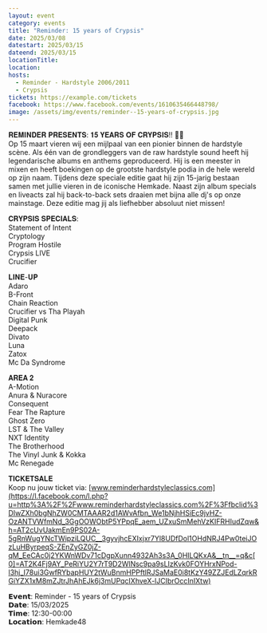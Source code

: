 ```yaml
---
layout: event
category: events
title: "Reminder: 15 years of Crypsis"
date: 2025/03/08
datestart: 2025/03/15
dateend: 2025/03/15
locationTitle:
location:
hosts:
  - Reminder - Hardstyle 2006/2011
  - Crypsis
tickets: https://example.com/tickets
facebook: https://www.facebook.com/events/1610635466448798/
image: /assets/img/events/reminder--15-years-of-crypsis.jpg
---
```


𝐑𝐄𝐌𝐈𝐍𝐃𝐄𝐑 𝐏𝐑𝐄𝐒𝐄𝐍𝐓𝐒: 𝟏𝟓 𝐘𝐄𝐀𝐑𝐒 𝐎𝐅 𝐂𝐑𝐘𝐏𝐒𝐈𝐒!! 🦎💥  
Op 15 maart vieren wij een mijlpaal van een pionier binnen de hardstyle scène. Als één van de grondleggers van de raw hardstyle sound heeft hij legendarische albums en anthems geproduceerd. Hij is een meester in mixen en heeft boekingen op de grootste hardstyle podia in de hele wereld op zijn naam. Tijdens deze speciale editie gaat hij zijn 15-jarig bestaan samen met jullie vieren in de iconische Hemkade. Naast zijn album specials en liveacts zal hij back-to-back sets draaien met bijna alle dj's op onze mainstage. Deze editie mag jij als liefhebber absoluut niet missen!

𝐂𝐑𝐘𝐏𝐒𝐈𝐒 𝐒𝐏𝐄𝐂𝐈𝐀𝐋𝐒:  
Statement of Intent  
Cryptology  
Program Hostile  
Crypsis LIVE  
Crucifier

𝐋𝐈𝐍𝐄-𝐔𝐏  
Adaro  
B-Front  
Chain Reaction  
Crucifier vs Tha Playah  
Digital Punk  
Deepack  
Divato  
Luna  
Zatox  
Mc Da Syndrome

𝐀𝐑𝐄𝐀 𝟐  
A-Motion  
Anura & Nuracore  
Consequent  
Fear The Rapture  
Ghost Zero  
LST & The Valley  
NXT Identity  
The Brotherhood  
The Vinyl Junk & Kokka  
Mc Renegade

𝐓𝐈𝐂𝐊𝐄𝐓𝐒𝐀𝐋𝐄  
Koop nu jouw ticket via: [www.reminderhardstyleclassics.com](https://l.facebook.com/l.php?u=http%3A%2F%2Fwww.reminderhardstyleclassics.com%2F%3Ffbclid%3DIwZXh0bgNhZW0CMTAAAR2d1AWvAfbn_We1bNjhHSiEc9jvHZ-OzANTVWfmNd_3GgOOWObtP5YPpqE_aem_UZxuSmMehVzKIFRHIudZqw&h=AT2cUvUakmEn9PS02A-5gRnWugYNcTWipziLQUC__3gyvjhcEXIxjxr7Yl8UDfDol1OHdNRJ4Pw0teiJOzLuHByrpeqS-ZEnZyGZ0jZ-qM_EeCAc0j2YKWnWDv71cDgpXunn4932Ah3s3A_0HILQKxA&__tn__=q&c[0]=AT2K4Fj9AY_PeRiYU2Y7rT9D2WlNsc9pa9sLIzKvk0FOYHrxNPod-l3hj_I78ui3GwfRYbapHUY2tWuBnmHPPftlRJSaMaE0i8tKzY49ZZJEdLZqrkRGiYZX1xM8mZJtrJhAhEJk6j3mUPqcIXhveX-lJCIbrOccInIXtw)

𝗘𝘃𝗲𝗻𝘁: Reminder - 15 years of Crypsis  
𝗗𝗮𝘁𝗲: 15/03/2025  
𝗧𝗶𝗺𝗲: 12:30-00:00  
𝗟𝗼𝗰𝗮𝘁𝗶𝗼𝗻: Hemkade48
